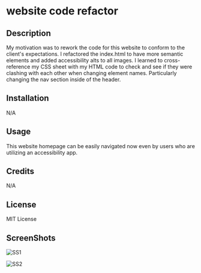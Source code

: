 # website code refactor

## Description
My motivation was to rework the code for this website to conform to the client's expectations.
I refactored the index.html to have more semantic elements and added accessibility alts to all images.
I learned to cross-reference my CSS sheet with my HTML code to check and see if they were clashing with each other when changing element names.  Particularly changing the nav section inside of the header.

## Installation
N/A

## Usage
This website homepage can be easily navigated now even by users who are utilizing an accessibility app.

## Credits
N/A

## License
MIT License

## ScreenShots
![SS1](https://user-images.githubusercontent.com/121986372/223883323-6c827097-e0cd-42f8-ab3f-37e52cf434c9.jpg)

![SS2](https://user-images.githubusercontent.com/121986372/223883333-a3851817-e91f-4923-ae80-ee38fbc327cb.jpg)

